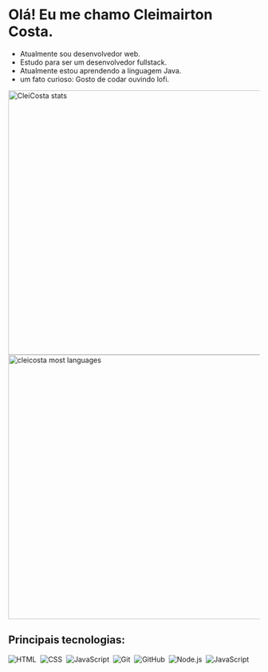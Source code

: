 
 # Olá! Eu me chamo Cleimairton Costa.

- Atualmente sou desenvolvedor web.
- Estudo para ser um desenvolvedor fullstack.
- Atualmente estou aprendendo a linguagem Java.
- um fato curioso: Gosto de codar ouvindo lofi.

<p aling="">
<img width="530em" src="https://github-readme-stats.vercel.app/api?username=cleicosta&show_icons=true&theme=vision-friendly-dark" alt="CleiCosta stats"/>
<img width="530em" src="https://github-readme-stats.vercel.app/api/top-langs/?username=cleicosta&layout=compact&theme=vision-friendly-dark" alt="cleicosta most languages"/>
</p>

## Principais tecnologias:

![HTML](https://img.shields.io/badge/-HTML-05122A?style=flat&logo=HTML5)&nbsp;
![CSS](https://img.shields.io/badge/-CSS-05122A?style=flat&logo=CSS3&logoColor=1572B6)&nbsp;
![JavaScript](https://img.shields.io/badge/-JavaScript-05122A?style=flat&logo=javascript)&nbsp;
![Git](https://img.shields.io/badge/-Git-05122A?style=flat&logo=git)&nbsp;
![GitHub](https://img.shields.io/badge/-GitHub-05122A?style=flat&logo=github)&nbsp;
![Node.js](https://img.shields.io/badge/-Node.js-05122A?style=flat&logo=node.js)&nbsp;
![JavaScript](https://img.shields.io/badge/-Java-05122A?style=flat&logo=java)&nbsp;
